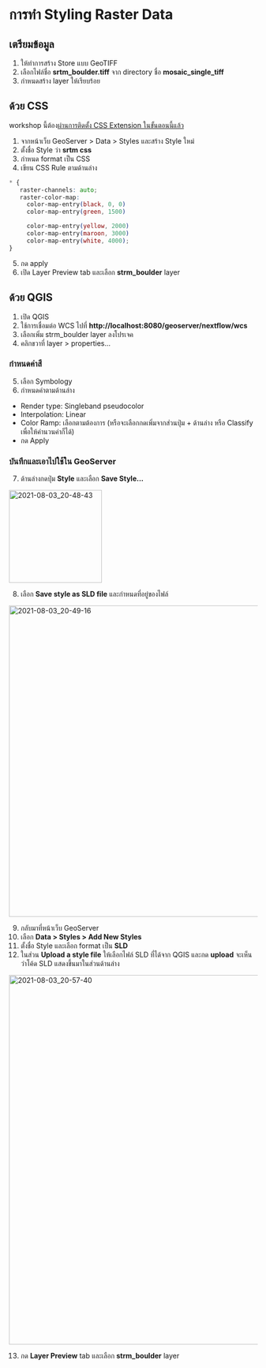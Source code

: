 
# การทำ Styling Raster Data 


## เตรียมข้อมูล 

1. ให้ทำการสร้าง Store แบบ GeoTIFF
2. เลือกไฟล์ชื่อ **srtm_boulder.tiff** จาก directory ชื่อ **mosaic_single_tiff**
3. กำหนดสร้าง layer ให้เรียบร้อย


## ด้วย CSS 

workshop นี้ต้อง[ผ่านการติดตั้ง CSS Extension ในขั้นตอนนี้แล้ว](../../day1/add-extension.md)

1. จากหน้าเว็บ GeoServer > Data > Styles และสร้าง Style ใหม่
2. ตั้งชื่อ Style ว่า **srtm css**
3. กำหนด format เป็น CSS 
4. เขียน CSS Rule ตามด้านล่าง 

```css
* {
   raster-channels: auto;
   raster-color-map:
     color-map-entry(black, 0, 0)
     color-map-entry(green, 1500)

     color-map-entry(yellow, 2000)
     color-map-entry(maroon, 3000)
     color-map-entry(white, 4000);
}
```

5. กด apply
6. เปิด Layer Preview tab และเลือก **strm_boulder** layer

## ด้วย QGIS

1. เปิด QGIS
2. ใช้การเชื่อมต่อ WCS ไปที่ **http://localhost:8080/geoserver/nextflow/wcs**
3. เลือกเพิ่ม strm_boulder layer ลงโปรเจค
4. คลิกขวาที่ layer > properties...

### กำหนดค่าสี

5. เลือก Symbology
6. กำหนดค่าตามด้านล่าง

- Render type: Singleband pseudocolor
- Interpolation: Linear
- Color Ramp: เลือกตามต้องการ (หรือจะเลือกกดเพิ่มจากส่วนปุ่ม + ด้านล่าง หรือ Classify เพื่อให้คำนวนค่าก็ได้)
- กด Apply 

### บันทึกและเอาไปใช้ใน GeoServer

7.  ด้านล่างกดปุ่ม **Style** และเลือก **Save Style...**

<img width="188" alt="2021-08-03_20-48-43" src="https://user-images.githubusercontent.com/85179/128027937-0982fe47-02a6-4497-8736-df2b1024330c.png">


8. เลือก **Save style as SLD file** และกำหนดที่อยู่ของไฟล์

<img width="631" alt="2021-08-03_20-49-16" src="https://user-images.githubusercontent.com/85179/128028072-5a5f42cb-4dfc-48bd-8027-3d6cb40c788c.png">


9. กลับมาที่หน้าเว็บ GeoServer 
10. เลือก **Data > Styles > Add New Styles**
11. ตั้งชื่อ Style และเลือก format เป็น **SLD**
12. ในส่วน **Upload a style file** ให้เลือกไฟล์ SLD ที่ได้จาก QGIS และกด **upload** จะเห็นว่าโค้ด SLD แสดงขึ้นมาในส่วนด้านล่าง

<img width="749" alt="2021-08-03_20-57-40" src="https://user-images.githubusercontent.com/85179/128028390-fe6314eb-0f5b-4a85-af8a-9512e61d2578.png">

13. กด **Layer Preview** tab และเลือก **strm_boulder** layer